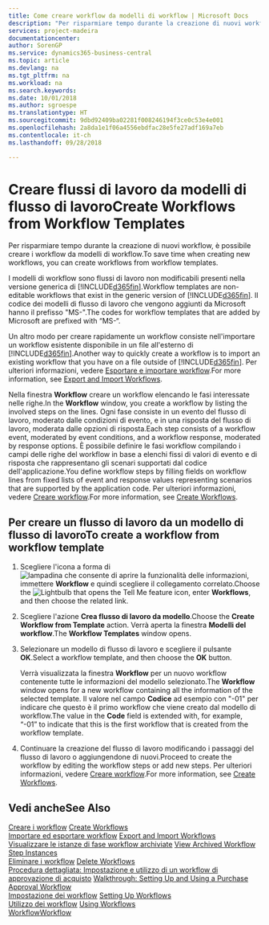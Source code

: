 ```yaml
---
title: Come creare workflow da modelli di workflow | Microsoft Docs
description: "Per risparmiare tempo durante la creazione di nuovi workflow, è possibile creare i workflow da modelli di workflow."
services: project-madeira
documentationcenter: 
author: SorenGP
ms.service: dynamics365-business-central
ms.topic: article
ms.devlang: na
ms.tgt_pltfrm: na
ms.workload: na
ms.search.keywords: 
ms.date: 10/01/2018
ms.author: sgroespe
ms.translationtype: HT
ms.sourcegitcommit: 9dbd92409ba02281f008246194f3ce0c53e4e001
ms.openlocfilehash: 2a8da1e1f06a4556ebdfac28e5fe27adf169a7eb
ms.contentlocale: it-ch
ms.lasthandoff: 09/28/2018

---
```

# <a name="create-workflows-from-workflow-templates"></a><span data-ttu-id="a8829-103">Creare flussi di lavoro da modelli di flusso di lavoro</span><span class="sxs-lookup"><span data-stu-id="a8829-103">Create Workflows from Workflow Templates</span></span>
<span data-ttu-id="a8829-104">Per risparmiare tempo durante la creazione di nuovi workflow, è possibile creare i workflow da modelli di workflow.</span><span class="sxs-lookup"><span data-stu-id="a8829-104">To save time when creating new workflows, you can create workflows from workflow templates.</span></span>  

 <span data-ttu-id="a8829-105">I modelli di workflow sono flussi di lavoro non modificabili presenti nella versione generica di [!INCLUDE[d365fin](includes/d365fin_md.md)].</span><span class="sxs-lookup"><span data-stu-id="a8829-105">Workflow templates are non-editable workflows that exist in the generic version of [!INCLUDE[d365fin](includes/d365fin_md.md)].</span></span> <span data-ttu-id="a8829-106">Il codice dei modelli di flusso di lavoro che vengono aggiunti da Microsoft hanno il prefisso "MS-".</span><span class="sxs-lookup"><span data-stu-id="a8829-106">The codes for workflow templates that are added by Microsoft are prefixed with “MS-“.</span></span>  

 <span data-ttu-id="a8829-107">Un altro modo per creare rapidamente un workflow consiste nell'importare un workflow esistente disponibile in un file all'esterno di [!INCLUDE[d365fin](includes/d365fin_md.md)].</span><span class="sxs-lookup"><span data-stu-id="a8829-107">Another way to quickly create a workflow is to import an existing workflow that you have on a file outside of [!INCLUDE[d365fin](includes/d365fin_md.md)].</span></span> <span data-ttu-id="a8829-108">Per ulteriori informazioni, vedere [Esportare e importare workflow](across-how-to-export-and-import-workflows.md).</span><span class="sxs-lookup"><span data-stu-id="a8829-108">For more information, see [Export and Import Workflows](across-how-to-export-and-import-workflows.md).</span></span>  

<span data-ttu-id="a8829-109">Nella finestra **Workflow** creare un workflow elencando le fasi interessate nelle righe.</span><span class="sxs-lookup"><span data-stu-id="a8829-109">In the **Workflow** window, you create a workflow by listing the involved steps on the lines.</span></span> <span data-ttu-id="a8829-110">Ogni fase consiste in un evento del flusso di lavoro, moderato dalle condizioni di evento, e in una risposta del flusso di lavoro, moderata dalle opzioni di risposta.</span><span class="sxs-lookup"><span data-stu-id="a8829-110">Each step consists of a workflow event, moderated by event conditions, and a workflow response, moderated by response options.</span></span> <span data-ttu-id="a8829-111">È possibile definire le fasi workflow compilando i campi delle righe del workflow in base a elenchi fissi di valori di evento e di risposta che rappresentano gli scenari supportati dal codice dell'applicazione.</span><span class="sxs-lookup"><span data-stu-id="a8829-111">You define workflow steps by filling fields on workflow lines from fixed lists of event and response values representing scenarios that are supported by the application code.</span></span> <span data-ttu-id="a8829-112">Per ulteriori informazioni, vedere [Creare workflow](across-how-to-create-workflows.md).</span><span class="sxs-lookup"><span data-stu-id="a8829-112">For more information, see [Create Workflows](across-how-to-create-workflows.md).</span></span>  

## <a name="to-create-a-workflow-from-workflow-template"></a><span data-ttu-id="a8829-113">Per creare un flusso di lavoro da un modello di flusso di lavoro</span><span class="sxs-lookup"><span data-stu-id="a8829-113">To create a workflow from workflow template</span></span>  
1.  <span data-ttu-id="a8829-114">Scegliere l'icona a forma di ![lampadina che consente di aprire la funzionalità delle informazioni](media/ui-search/search_small.png "Informazioni sull'operazione che si desidera eseguire"), immettere **Workflow** e quindi scegliere il collegamento correlato.</span><span class="sxs-lookup"><span data-stu-id="a8829-114">Choose the ![Lightbulb that opens the Tell Me feature](media/ui-search/search_small.png "Tell me what you want to do") icon, enter **Workflows**, and then choose the related link.</span></span>  
2.  <span data-ttu-id="a8829-115">Scegliere l'azione **Crea flusso di lavoro da modello**.</span><span class="sxs-lookup"><span data-stu-id="a8829-115">Choose the **Create Workflow from Template** action.</span></span> <span data-ttu-id="a8829-116">Verrà aperta la finestra **Modelli del workflow**.</span><span class="sxs-lookup"><span data-stu-id="a8829-116">The **Workflow Templates** window opens.</span></span>  
3.  <span data-ttu-id="a8829-117">Selezionare un modello di flusso di lavoro e scegliere il pulsante **OK**.</span><span class="sxs-lookup"><span data-stu-id="a8829-117">Select a workflow template, and then choose the **OK** button.</span></span>  

     <span data-ttu-id="a8829-118">Verrà visualizzata la finestra **Workflow** per un nuovo workflow contenente tutte le informazioni del modello selezionato.</span><span class="sxs-lookup"><span data-stu-id="a8829-118">The **Workflow** window opens for a new workflow containing all the information of the selected template.</span></span> <span data-ttu-id="a8829-119">Il valore nel campo **Codice** ad esempio con "-01" per indicare che questo è il primo workflow che viene creato dal modello di workflow.</span><span class="sxs-lookup"><span data-stu-id="a8829-119">The value in the **Code** field is extended with, for example, “-01” to indicate that this is the first workflow that is created from the workflow template.</span></span>  
4.  <span data-ttu-id="a8829-120">Continuare la creazione del flusso di lavoro modificando i passaggi del flusso di lavoro o aggiungendone di nuovi.</span><span class="sxs-lookup"><span data-stu-id="a8829-120">Proceed to create the workflow by editing the workflow steps or add new steps.</span></span> <span data-ttu-id="a8829-121">Per ulteriori informazioni, vedere [Creare workflow](across-how-to-create-workflows.md).</span><span class="sxs-lookup"><span data-stu-id="a8829-121">For more information, see [Create Workflows](across-how-to-create-workflows.md).</span></span>  

## <a name="see-also"></a><span data-ttu-id="a8829-122">Vedi anche</span><span class="sxs-lookup"><span data-stu-id="a8829-122">See Also</span></span>  
 <span data-ttu-id="a8829-123">[Creare i workflow](across-how-to-create-workflows.md) </span><span class="sxs-lookup"><span data-stu-id="a8829-123">[Create Workflows](across-how-to-create-workflows.md) </span></span>  
 <span data-ttu-id="a8829-124">[Importare ed esportare workflow](across-how-to-export-and-import-workflows.md) </span><span class="sxs-lookup"><span data-stu-id="a8829-124">[Export and Import Workflows](across-how-to-export-and-import-workflows.md) </span></span>  
 <span data-ttu-id="a8829-125">[Visualizzare le istanze di fase workflow archiviate](across-how-to-view-archived-workflow-step-instances.md) </span><span class="sxs-lookup"><span data-stu-id="a8829-125">[View Archived Workflow Step Instances](across-how-to-view-archived-workflow-step-instances.md) </span></span>  
 <span data-ttu-id="a8829-126">[Eliminare i workflow](across-how-to-delete-workflows.md) </span><span class="sxs-lookup"><span data-stu-id="a8829-126">[Delete Workflows](across-how-to-delete-workflows.md) </span></span>  
 <span data-ttu-id="a8829-127">[Procedura dettagliata: Impostazione e utilizzo di un workflow di approvazione di acquisto](walkthrough-setting-up-and-using-a-purchase-approval-workflow.md) </span><span class="sxs-lookup"><span data-stu-id="a8829-127">[Walkthrough: Setting Up and Using a Purchase Approval Workflow](walkthrough-setting-up-and-using-a-purchase-approval-workflow.md) </span></span>  
 <span data-ttu-id="a8829-128">[Impostazione dei workflow](across-set-up-workflows.md) </span><span class="sxs-lookup"><span data-stu-id="a8829-128">[Setting Up Workflows](across-set-up-workflows.md) </span></span>  
 <span data-ttu-id="a8829-129">[Utilizzo dei workflow](across-use-workflows.md) </span><span class="sxs-lookup"><span data-stu-id="a8829-129">[Using Workflows](across-use-workflows.md) </span></span>  
 [<span data-ttu-id="a8829-130">Workflow</span><span class="sxs-lookup"><span data-stu-id="a8829-130">Workflow</span></span>](across-workflow.md)   

